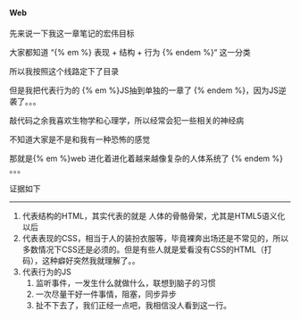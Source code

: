 #### Web

先来说一下我这一章笔记的宏伟目标

大家都知道 “{% em %} 表现 + 结构 + 行为 {% endem %}“ 这一分类

所以我按照这个线路定下了目录

但是我把代表行为的 {% em %}JS抽到单独的一章了 {% endem %}，因为JS逆袭了。。。

敲代码之余我喜欢生物学和心理学，所以经常会犯一些相关的神经病

不知道大家是不是和我有一种恐怖的感觉

那就是{% em %}web 进化着进化着越来越像复杂的人体系统了 {% endem %} 。。。

证据如下

---

1. 代表结构的HTML，其实代表的就是 人体的骨骼骨架，尤其是HTML5语义化以后
2. 代表表现的CSS，相当于人的装扮衣服等，毕竟裸奔出场还是不常见的，所以多数情况下CSS还是必须的。但是有些人就是爱看没有CSS的HTML（打码），这种癖好突然我就理解了。。
3. 代表行为的JS
   1. 监听事件，一发生什么就做什么，联想到脑子的习惯
   2. 一次尽量干好一件事情，阻塞，同步异步
   3. 扯不下去了，我们正经一点吧，我相信没人看到这一行。




